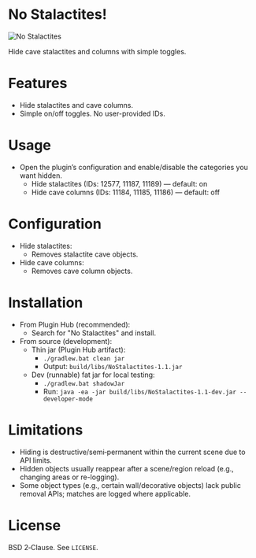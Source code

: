 # No Stalactites!
![No Stalactites](https://github.com/user-attachments/assets/9214a84b-e1f5-4005-9c07-effd7f5a353d)

Hide cave stalactites and columns with simple toggles.

# Features
- Hide stalactites and cave columns.
- Simple on/off toggles. No user-provided IDs.

# Usage
- Open the plugin’s configuration and enable/disable the categories you want hidden.
  - Hide stalactites (IDs: 12577, 11187, 11189) — default: on
  - Hide cave columns (IDs: 11184, 11185, 11186) — default: off

# Configuration
- Hide stalactites:
  - Removes stalactite cave objects.
- Hide cave columns:
  - Removes cave column objects.

# Installation
- From Plugin Hub (recommended):
  - Search for "No Stalactites" and install.
- From source (development):
  - Thin jar (Plugin Hub artifact):
    - `./gradlew.bat clean jar`
    - Output: `build/libs/NoStalactites-1.1.jar`
  - Dev (runnable) fat jar for local testing:
    - `./gradlew.bat shadowJar`
    - Run: `java -ea -jar build/libs/NoStalactites-1.1-dev.jar --developer-mode`

# Limitations
- Hiding is destructive/semi‑permanent within the current scene due to API limits.
- Hidden objects usually reappear after a scene/region reload (e.g., changing areas or re-logging).
- Some object types (e.g., certain wall/decorative objects) lack public removal APIs; matches are logged where applicable.

# License
BSD 2‑Clause. See `LICENSE`.
